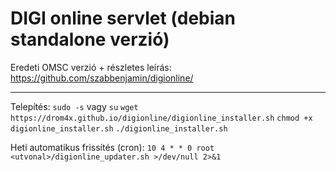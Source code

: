 # DIGI online servlet (debian standalone verzió)

Eredeti OMSC verzió + részletes leírás: https://github.com/szabbenjamin/digionline/

--- 

Telepítés:
`sudo -s` vagy `su`
`wget https://drom4x.github.io/digionline/digionline_installer.sh`
`chmod +x digionline_installer.sh`
`./digionline_installer.sh`

Heti automatikus frissítés (cron):
`10 4 * * 0 root <utvonal>/digionline_updater.sh >/dev/null 2>&1`
